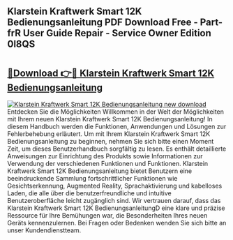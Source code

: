 ## Klarstein Kraftwerk Smart 12K Bedienungsanleitung PDF Download Free - Part-frR User Guide Repair - Service Owner Edition 0l8QS

# <h2><a href="http://df2beox.blite.top/?on=Klarstein+Kraftwerk+Smart+12K+Bedienungsanleitung">🔗Download 👉🔴 Klarstein Kraftwerk Smart 12K Bedienungsanleitung</a></h2>

[![Klarstein Kraftwerk Smart 12K Bedienungsanleitung new download](https://i.imgur.com/lujVjoI.png)](http://df2beox.blite.top/?on=Klarstein+Kraftwerk+Smart+12K+Bedienungsanleitung)
Entdecken Sie die Möglichkeiten Willkommen in der Welt der Möglichkeiten mit Ihrem neuen Klarstein Kraftwerk Smart 12K Bedienungsanleitung! In diesem Handbuch werden die Funktionen, Anwendungen und Lösungen zur Fehlerbehebung erläutert. Um mit Ihrem Klarstein Kraftwerk Smart 12K Bedienungsanleitung zu beginnen, nehmen Sie sich bitte einen Moment Zeit, um dieses Benutzerhandbuch sorgfältig zu lesen. Es enthält detaillierte Anweisungen zur Einrichtung des Produkts sowie Informationen zur Verwendung der verschiedenen Funktionen und Funktionen. Klarstein Kraftwerk Smart 12K Bedienungsanleitung bietet Benutzern eine beeindruckende Sammlung fortschrittlicher Funktionen wie Gesichtserkennung, Augmented Reality, Sprachaktivierung und kabelloses Laden, die alle über die benutzerfreundliche und intuitive Benutzeroberfläche leicht zugänglich sind. Wir vertrauen darauf, dass das Klarstein Kraftwerk Smart 12K BedienungsanleitungD eine klare und präzise Ressource für Ihre Bemühungen war, die Besonderheiten Ihres neuen Geräts kennenzulernen. Bei Fragen oder Bedenken wenden Sie sich bitte an unser Kundendienstteam.
